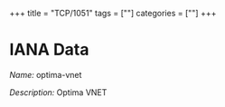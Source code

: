 +++
title = "TCP/1051"
tags = [""]
categories = [""]
+++

# IANA Data

_Name:_ optima-vnet

_Description:_ Optima VNET

